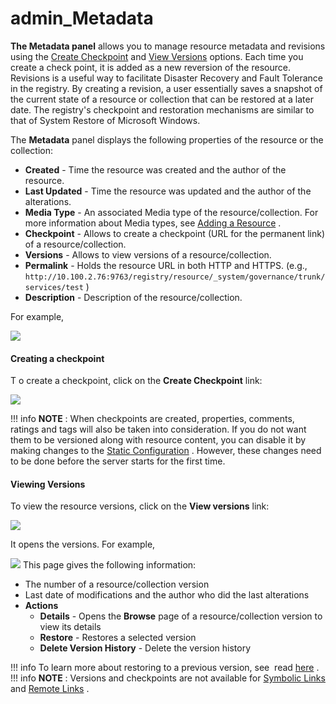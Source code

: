 # admin\_Metadata

**The Metadata panel** allows you to manage resource metadata and revisions using the [Create Checkpoint](#admin_Metadata-Checkpoint) and [View Versions](#admin_Metadata-Versions) options. Each time you create a check point, it is added as a new reversion of the resource. Revisions is a useful way to facilitate Disaster Recovery and Fault Tolerance in the registry. By creating a revision, a user essentially saves a snapshot of the current state of a resource or collection that can be restored at a later date. The registry's checkpoint and restoration mechanisms are similar to that of System Restore of Microsoft Windows.

The **Metadata** panel displays the following properties of the resource or the collection:

-   **Created** - Time the resource was created and the author of the resource.
-   **Last Updated** - Time the resource was updated and the author of the alterations.
-   **Media Type** - An associated Media type of the resource/collection. For more information about Media types, see [Adding a Resource](https://docs.wso2.com/display/ADMIN44x/Adding+a+Resource) .
-   **Checkpoint** - Allows to create a checkpoint (URL for the permanent link) of a resource/collection.
-   **Versions** - Allows to view versions of a resource/collection.
-   **Permalink** - Holds the resource URL in both HTTP and HTTPS. (e.g., `http://10.100.2.76:9763/registry/resource/_system/governance/trunk/services/test` )
-   **Description** - Description of the resource/collection.

For example,

![](/assets/attachments/22185146/22514191.png)
#### Creating a checkpoint

T o create a checkpoint, click on the **Create Checkpoint** link:

![](/assets/attachments/126562605/126562606.png)

!!! info
**NOTE** : When checkpoints are created, properties, comments, ratings and tags will also be taken into consideration. If you do not want them to be versioned along with resource content, you can disable it by making changes to the [Static Configuration](https://docs.wso2.com/display/Governance460/Configuration+for+Static+%28One-time%29+and+Auto+Versioning+Resources) . However, these changes need to be done before the server starts for the first time.


#### Viewing Versions

To view the resource versions, click on the **View versions** link:

![](/assets/attachments/126562605/126562611.png)

It opens the versions. For example,

![](/assets/attachments/22185146/22514195.png)
This page gives the following information:

-   The number of a resource/collection version
-   Last date of modifications and the author who did the last alterations
-   **Actions**
    -   **Details** - Opens the **Browse** page of a resource/collection version to view its details
    -   **Restore** - Restores a selected version
    -   **Delete Version History** - Delete the version history

!!! info
To learn more about restoring to a previous version, see  read [here](https://docs.wso2.com/display/Governance460/Managing+Versions+of+a+Resource) .
!!! info
**NOTE** : Versions and checkpoints are not available for [Symbolic Links](https://docs.wso2.com/display/Governance460/Link+Creation#LinkCreation-ASymbolicLink) and [Remote Links](https://docs.wso2.com/display/Governance460/Link+Creation#LinkCreation-ARemoteLink) .


